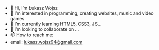 - 👋 Hi, I’m Łukasz Wojsz
- 👀 I’m interested in programming, creating websites, music and video games
- 🌱 I’m currently learning HTML5, CSS3, JS...
- 💞️ I’m looking to collaborate on ...
- 📫 How to reach me:
-   email: lukasz.wojsz94@gmail.com

<!---
LukaszWojsz/LukaszWojsz is a ✨ special ✨ repository because its `README.md` (this file) appears on your GitHub profile.
You can click the Preview link to take a look at your changes.
--->
